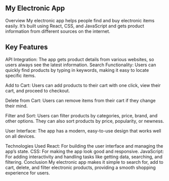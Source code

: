 
## My Electronic App
Overview
My electronic app helps people find and buy electronic items easily. It’s built using React, CSS, and JavaScript and gets product information from different sources on the internet.

## Key Features
API Integration: The app gets product details from various websites, so users always see the latest information.
Search Functionality: Users can quickly find products by typing in keywords, making it easy to locate specific items.

Add to Cart: Users can add products to their cart with one click, view their cart, and proceed to checkout.

Delete from Cart: Users can remove items from their cart if they change their mind.

Filter and Sort: Users can filter products by categories, price, brand, and other options. They can also sort products by price, popularity, or newness.

User Interface: The app has a modern, easy-to-use design that works well on all devices.

Technologies Used
React: For building the user interface and managing the app’s state.
CSS: For making the app look good and responsive.
JavaScript: For adding interactivity and handling tasks like getting data, searching, and filtering.
Conclusion
My electronic app makes it simple to search for, add to cart, delete, and filter electronic products, providing a smooth shopping experience for users.
